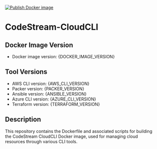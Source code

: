 [![Publish Docker image](https://github.com/techlotse/codestream-cloudcli/actions/workflows/docker-publish.yml/badge.svg)](https://github.com/techlotse/codestream-cloudcli/actions/workflows/docker-publish.yml)
# CodeStream-CloudCLI
## Docker Image Version

- Docker image version: {DOCKER_IMAGE_VERSION}

## Tool Versions

- AWS CLI version: {AWS_CLI_VERSION}
- Packer version: {PACKER_VERSION}
- Ansible version: {ANSIBLE_VERSION}
- Azure CLI version: {AZURE_CLI_VERSION}
- Terraform version: {TERRAFORM_VERSION}

## Description

This repository contains the Dockerfile and associated scripts for building the CodeStream CloudCLI Docker image, used for managing cloud resources through various CLI tools.